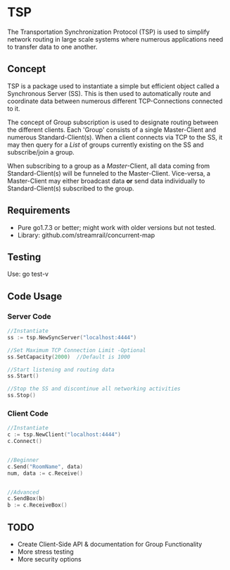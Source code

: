 # TSP
The Transportation Synchronization Protocol (TSP) is used to simplify network routing in large scale systems where numerous 
applications need to transfer data to one another.

## Concept
TSP is a package used to instantiate a simple but efficient object called a Synchronous Server (SS). This is then used to automatically 
route and coordinate data between numerous different TCP-Connections connected to it.  

The concept of Group subscription is used to designate routing between the different clients.  Each 'Group' consists of a single 
Master-Client and numerous Standard-Client(s).  When a client connects via TCP to the SS, it may then query for a _List_ of groups 
currently existing on the SS and subscribe/join a group.  

When subscribing to a group as a _Master_-Client, all data coming from Standard-Client(s) will be funneled to the Master-Client. 
Vice-versa, a Master-Client may either broadcast data **or** send data individually to Standard-Client(s) subscribed to the group.

## Requirements
+ Pure go1.7.3 or better; might work with older versions but not tested.
+ Library: github.com/streamrail/concurrent-map

## Testing
Use: go test-v

## Code Usage

### Server Code
```go
//Instantiate
ss := tsp.NewSyncServer("localhost:4444")

//Set Maximum TCP Connection Limit -Optional
ss.SetCapacity(2000)  //Default is 1000

//Start listening and routing data
ss.Start()

//Stop the SS and discontinue all networking activities
ss.Stop()

```

### Client Code
```go
//Instantiate
c := tsp.NewClient("localhost:4444")
c.Connect()


//Beginner
c.Send("RoomName", data)
num, data := c.Receive()


//Advanced
c.SendBox(b)
b := c.ReceiveBox()

```

## TODO
+ Create Client-Side API & documentation for Group Functionality
+ More stress testing
+ More security options
